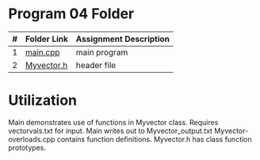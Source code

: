 # Program 04 Folder

|   #   | Folder Link | Assignment Description |
| :---: | ----------- | ---------------------- |
|   1   | [main.cpp](https://github.com/jonscales/2143-OOP-Scales/edit/main/Assignments/P02/main.cpp)         |  main program |                      |
|   2   | [Myvector.h](https://github.com/jonscales/2143-OOP-Scales/edit/main/Assignments/P02/Myvector.h)         | header file |

# Utilization
Main demonstrates use of functions in Myvector class. Requires vectorvals.txt for input. Main writes out to Myvector_output.txt Myvector-overloads.cpp contains function definitions. Myvector.h has class function prototypes.
